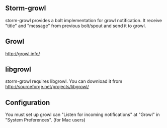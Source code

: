 ## Storm-growl

storm-growl provides a bolt implementation for growl notification.
It receive "title" and "message" from previous bolt/spout and send it to growl.

## Growl

http://growl.info/

## libgrowl

storm-growl requires libgrowl. You can download it from  http://sourceforge.net/projects/libgrowl/

## Configuration

You must set up growl can "Listen for incoming notifications" at "Growl" in "System Preferences". (for Mac users)
